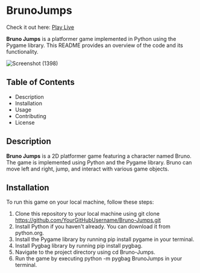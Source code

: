 # BrunoJumps
Check it out here: [Play Live](https://gelsonm.github.io/BrunoJumps/)

**Bruno Jumps** is a platformer game implemented in Python using the Pygame library. This README provides an overview of the code and its functionality.

![Screenshot (1398)](https://github.com/gelsonm/BrunoJumps/assets/37416550/ba77a9ae-af52-48d7-939b-d4ef495f9d96)

## Table of Contents
* Description
* Installation
* Usage
* Contributing
* License

## Description
**Bruno Jumps** is a 2D platformer game featuring a character named Bruno. The game is implemented using Python and the Pygame library. Bruno can move left and right, jump, and interact with various game objects.

## Installation
To run this game on your local machine, follow these steps:
1. Clone this repository to your local machine using git clone https://github.com/YourGitHubUsername/Bruno-Jumps.git
2. Install Python if you haven't already. You can download it from python.org.
3. Install the Pygame library by running pip install pygame in your terminal.
4. Install Pygbag library by running pip install pygbag.
5. Navigate to the project directory using cd Bruno-Jumps.
6. Run the game by executing python -m pygbag BrunoJumps in your terminal.

